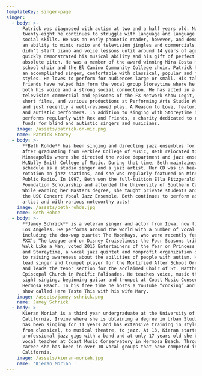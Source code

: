```yaml
---
templateKey: singer-page
singer:
  - body: >-
      Patrick was diagnosed with autism at two and a half years old. Now at
      twenty-eight he continues to struggle with language and language related
      social skills. He was an early phonetic reader, however, and demonstrated
      an ability to mimic radio and television jingles and commercials. He
      didn’t start piano and voice lessons until around 14 years of age but
      quickly demonstrated his musical ability and his gift of perfect or
      absolute pitch. He was a member of the award winning Mira Costa High
      school choir and the El Camino Community College choir. Patrick has become
      an accomplished singer, comfortable with classical, popular and jazz
      styles. He loves to perform for audiences large or small. His talented
      friends have helped him form the vocal group Storeytime where he finds
      both his voice and a strong social connection. He has acted in a
      television commercial and episodes of the FX Network show Legit, several
      short films, and various productions at Performing Arts Studio West (PASW)
      and just recently a well-reviewed play, A Reason to Love, featuring blind
      and autistic performers. In addition to singing with Storeytime he
      performs regularly with Rex and Friends, a charity dedicated to raising
      funds for blind and autistic singers and musicians.
    image: /assets/patrick-on-mic.png
    name: Patrick Storey
  - body: >-
      **Beth Rohde** has been singing and directing jazz ensembles for 15 years.
      After graduating from Berklee College of Music, Beth relocated to
      Minneapolis where she directed the voice department and jazz ensembles at
      McNally Smith College of Music. During that time, Beth maintained a busy
      schedule as a studio singer and a jazz artist. Her CD was in heavy
      rotation on jazz stations, and she was regularly featured on Minnesota
      Public Radio. In 1997, Beth won the full-tuition Ella Fitzgerald
      Foundation Scholarship and attended the University of Southern California.
      While earning her Masters degree, she taught private students and directed
      the USC Concert Vocal Jazz Ensemble. Beth continues to perform as a solo
      artist and with various noteworthy acts!
    image: /assets/beth-rohde.jpg
    name: Beth Rohde
  - body: >-
      **Jamey Schrick** is a veteran singer and actor from Iowa, now living in
      Los Angeles. He performs around the world with a number of vocal groups,
      including the doo-wop quartet The MoonRays, who were recently featured on
      FXX’s The League and on Disney Cruiselines; the Four Seasons tribute band
      Walk Like a Man, voted 2015 Entertainers of the Year on Princess Cruises;
      and Storeytime, a vocal jazz quintet and nonprofit organization dedicated
      to raising awareness about the abilities of people with autism. He is also
      lead singer and trumpet player for the Mortified After School Orchestra,
      and leads the tenor section for the acclaimed Choir of St. Matthew’s
      Episcopal Church in Pacific Palisades. He teaches voice, music theory,
      sight singing, beginning guitar and trumpet at Coast Music Conservatory in
      Hermosa Beach. In his free time he hosts a YouTube “cooking” and travel
      show called Here Taste This with his wife Mary.
    image: /assets/jamey-schrick.png
    name: Jamey Schrick
  - body: >-
      Kieran Moriah is a third year undergraduate at the University of
      California, Irvine where she is obtaining a degree in Urban Studies. She
      has been singing for 11 years and has extensive training in styles ranging
      from classical, to musical theatre, to jazz. At 13, Kieran started doing
      professional jazz gigs with a band and at only 17 years old she became a
      vocal teacher at Coast Music Conservatory in Hermosa Beach. Throughout her
      career she has been in over 10 vocal groups that have competed in
      California.
    image: /assets/kieran-moriah.jpg
    name: 'Kieran Moriah '
---
```



